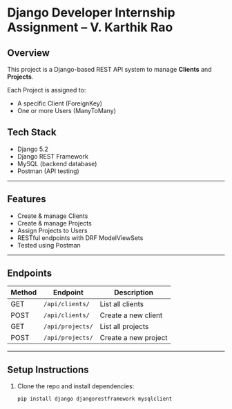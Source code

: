 # Django Developer Internship Assignment – V. Karthik Rao 

##  Overview

This project is a Django-based REST API system to manage **Clients** and **Projects**.

Each Project is assigned to:
- A specific Client (ForeignKey)
- One or more Users (ManyToMany)

##  Tech Stack

- Django 5.2
- Django REST Framework
- MySQL (backend database)
- Postman (API testing)

---

##  Features

- Create & manage Clients
- Create & manage Projects
- Assign Projects to Users
- RESTful endpoints with DRF ModelViewSets
- Tested using Postman

---

##  Endpoints

| Method | Endpoint               | Description            |
|--------|------------------------|------------------------|
| GET    | `/api/clients/`        | List all clients       |
| POST   | `/api/clients/`        | Create a new client    |
| GET    | `/api/projects/`       | List all projects      |
| POST   | `/api/projects/`       | Create a new project   |

---

##  Setup Instructions

1. Clone the repo and install dependencies:
   ```bash
   pip install django djangorestframework mysqlclient

